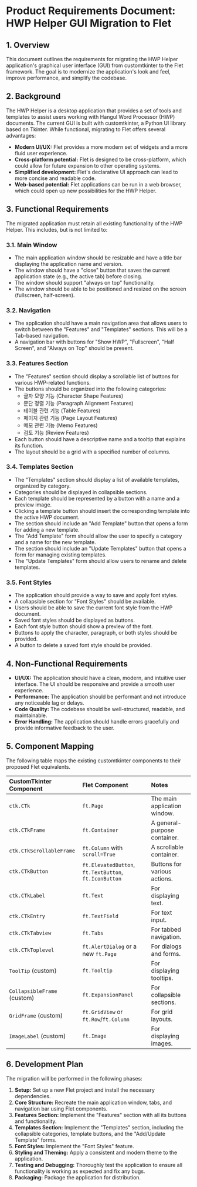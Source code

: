 
# Product Requirements Document: HWP Helper GUI Migration to Flet

## 1. Overview

This document outlines the requirements for migrating the HWP Helper application's graphical user interface (GUI) from customtkinter to the Flet framework. The goal is to modernize the application's look and feel, improve performance, and simplify the codebase.

## 2. Background

The HWP Helper is a desktop application that provides a set of tools and templates to assist users working with Hangul Word Processor (HWP) documents. The current GUI is built with customtkinter, a Python UI library based on Tkinter. While functional, migrating to Flet offers several advantages:

*   **Modern UI/UX:** Flet provides a more modern set of widgets and a more fluid user experience.
*   **Cross-platform potential:** Flet is designed to be cross-platform, which could allow for future expansion to other operating systems.
*   **Simplified development:** Flet's declarative UI approach can lead to more concise and readable code.
*   **Web-based potential:** Flet applications can be run in a web browser, which could open up new possibilities for the HWP Helper.

## 3. Functional Requirements

The migrated application must retain all existing functionality of the HWP Helper. This includes, but is not limited to:

### 3.1. Main Window

*   The main application window should be resizable and have a title bar displaying the application name and version.
*   The window should have a "close" button that saves the current application state (e.g., the active tab) before closing.
*   The window should support "always on top" functionality.
*   The window should be able to be positioned and resized on the screen (fullscreen, half-screen).

### 3.2. Navigation

*   The application should have a main navigation area that allows users to switch between the "Features" and "Templates" sections. This will be a Tab-based navigation.
*   A navigation bar with buttons for "Show HWP", "Fullscreen", "Half Screen", and "Always on Top" should be present.

### 3.3. Features Section

*   The "Features" section should display a scrollable list of buttons for various HWP-related functions.
*   The buttons should be organized into the following categories:
    *   글자 모양 기능 (Character Shape Features)
    *   문단 정렬 기능 (Paragraph Alignment Features)
    *   테이블 관련 기능 (Table Features)
    *   페이지 관련 기능 (Page Layout Features)
    *   메모 관련 기능 (Memo Features)
    *   검토 기능 (Review Features)
*   Each button should have a descriptive name and a tooltip that explains its function.
*   The layout should be a grid with a specified number of columns.

### 3.4. Templates Section

*   The "Templates" section should display a list of available templates, organized by category.
*   Categories should be displayed in collapsible sections.
*   Each template should be represented by a button with a name and a preview image.
*   Clicking a template button should insert the corresponding template into the active HWP document.
*   The section should include an "Add Template" button that opens a form for adding a new template.
*   The "Add Template" form should allow the user to specify a category and a name for the new template.
*   The section should include an "Update Templates" button that opens a form for managing existing templates.
*   The "Update Templates" form should allow users to rename and delete templates.

### 3.5. Font Styles

*   The application should provide a way to save and apply font styles.
*   A collapsible section for "Font Styles" should be available.
*   Users should be able to save the current font style from the HWP document.
*   Saved font styles should be displayed as buttons.
*   Each font style button should show a preview of the font.
*   Buttons to apply the character, paragraph, or both styles should be provided.
*   A button to delete a saved font style should be provided.

## 4. Non-Functional Requirements

*   **UI/UX:** The application should have a clean, modern, and intuitive user interface. The UI should be responsive and provide a smooth user experience.
*   **Performance:** The application should be performant and not introduce any noticeable lag or delays.
*   **Code Quality:** The codebase should be well-structured, readable, and maintainable.
*   **Error Handling:** The application should handle errors gracefully and provide informative feedback to the user.

## 5. Component Mapping

The following table maps the existing customtkinter components to their proposed Flet equivalents.

| CustomTkinter Component | Flet Component | Notes |
| :--- | :--- | :--- |
| `ctk.CTk` | `ft.Page` | The main application window. |
| `ctk.CTkFrame` | `ft.Container` | A general-purpose container. |
| `ctk.CTkScrollableFrame` | `ft.Column` with `scroll=True` | A scrollable container. |
| `ctk.CTkButton` | `ft.ElevatedButton`, `ft.TextButton`, `ft.IconButton` | Buttons for various actions. |
| `ctk.CTkLabel` | `ft.Text` | For displaying text. |
| `ctk.CTkEntry` | `ft.TextField` | For text input. |
| `ctk.CTkTabview` | `ft.Tabs` | For tabbed navigation. |
| `ctk.CTkToplevel` | `ft.AlertDialog` or a new `ft.Page` | For dialogs and forms. |
| `ToolTip` (custom) | `ft.Tooltip` | For displaying tooltips. |
| `CollapsibleFrame` (custom) | `ft.ExpansionPanel` | For collapsible sections. |
| `GridFrame` (custom) | `ft.GridView` or `ft.Row`/`ft.Column` | For grid layouts. |
| `ImageLabel` (custom) | `ft.Image` | For displaying images. |

## 6. Development Plan

The migration will be performed in the following phases:

1.  **Setup:** Set up a new Flet project and install the necessary dependencies.
2.  **Core Structure:** Recreate the main application window, tabs, and navigation bar using Flet components.
3.  **Features Section:** Implement the "Features" section with all its buttons and functionality.
4.  **Templates Section:** Implement the "Templates" section, including the collapsible categories, template buttons, and the "Add/Update Template" forms.
5.  **Font Styles:** Implement the "Font Styles" feature.
6.  **Styling and Theming:** Apply a consistent and modern theme to the application.
7.  **Testing and Debugging:** Thoroughly test the application to ensure all functionality is working as expected and fix any bugs.
8.  **Packaging:** Package the application for distribution.

